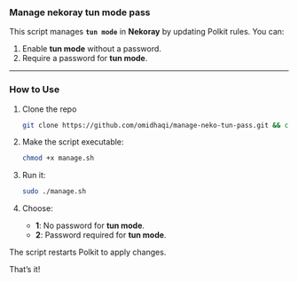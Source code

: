 ### Manage nekoray tun mode pass

This script manages **`tun mode`** in **Nekoray** by updating Polkit rules. You can: 
 
1. Enable **tun mode** without a password.  
2. Require a password for **tun mode**.

---

### How to Use
1. Clone the repo

   ```bash
   git clone https://github.com/omidhaqi/manage-neko-tun-pass.git && cd manage-neko-tun-pass
   ``` 

2. Make the script executable:  
   ```bash
   chmod +x manage.sh
   ```
3. Run it:  
   ```bash
   sudo ./manage.sh
   ```
4. Choose:  
   - **1**: No password for **tun mode**.  
   - **2**: Password required for **tun mode**.

The script restarts Polkit to apply changes.  

That’s it!